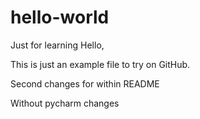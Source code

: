 # hello-world
Just for learning
Hello,

This is just an example file to try on GitHub.

Second changes for within README

Without pycharm changes
